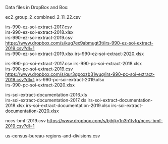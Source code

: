 Data files in DropBox and Box:

ec2_group_2_combined_2_11_22.csv     

irs-990-ez-soi-extract-2017.csv          
irs-990-ez-soi-extract-2018.xlsx          
irs-990-ez-soi-extract-2019.csv        https://www.dropbox.com/s/kug7ex9abmugt3t/irs-990-ez-soi-extract-2019.csv?dl=1       
irs-990-ez-soi-extract-2019.xlsx
irs-990-ez-soi-extract-2020.xlsx   

irs-990-pc-soi-extract-2017.csv
irs-990-pc-soi-extract-2018.xlsx         
irs-990-pc-soi-extract-2019.csv       https://www.dropbox.com/s/qur3gpoxzb31wug/irs-990-pc-soi-extract-2019.csv?dl=1
irs-990-pc-soi-extract-2019.xlsx         
irs-990-pc-soi-extract-2020.xlsx

irs-soi-extract-documentation-2016.xls   
irs-soi-extract-documentation-2017.xls
irs-soi-extract-documentation-2018.xlsx 
irs-soi-extract-documentation-2019.xlsx
irs-soi-extract-documentation-2020.xlsx  

nccs-bmf-2019.csv       https://www.dropbox.com/s/bjhjky1n3h1tvfq/nccs-bmf-2019.csv?dl=1


us-census-bureau-regions-and-divisions.csv
